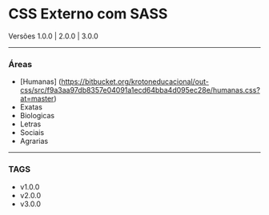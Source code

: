 # CSS Externo com SASS #

Versões 1.0.0 | 2.0.0 | 3.0.0
___

### Áreas ###

* [Humanas] (https://bitbucket.org/krotoneducacional/out-css/src/f9a3aa97db8357e04091a1ecd64bba4d095ec28e/humanas.css?at=master) 
* Exatas
* Biologicas 
* Letras
* Sociais
* Agrarias 

___ 

### TAGS ###
* v1.0.0
* v2.0.0
* v3.0.0
